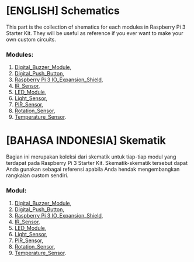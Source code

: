 # [ENGLISH] Schematics
This part is the collection of shematics for each modules in Raspberry Pi 3 Starter Kit. They will be useful as reference if you ever want to make your own custom circuits.

### Modules:
1. [Digital_Buzzer_Module](/Schematics/Digital%20Buzzer%20Module.pdf),
2. [Digital_Push_Button](/Schematics/Digital%20Push%20Button.pdf),
3. [Raspberry Pi 3 IO_Expansion_Shield](/Schematics/Raspberry%20PI%203%20IO%20Expansion%20Shield.pdf),
4. [IR_Sensor](/Schematics/IR%20Sensor.pdf),
5. [LED_Module](/Schematics/LED%20Module.pdf),
6. [Light_Sensor](/Schematics/Light%20Sensor.pdf),
7. [PIR_Sensor](/Schematics/PIR%20Sensor.pdf),
8. [Rotation_Sensor](/Schematics/Rotation%20Sensor.pdf),
9. [Temperature_Sensor](/Schematics/Temperature%20Sensor.pdf).

# [BAHASA INDONESIA] Skematik
Bagian ini merupakan koleksi dari skematik untuk tiap-tiap modul yang terdapat pada Raspberry Pi 3 Starter Kit. Skematik-skematik tersebut dapat Anda gunakan sebagai referensi apabila Anda hendak mengembangkan rangkaian custom sendiri.

### Modul:
1. [Digital_Buzzer_Module](/Schematics/Digital%20Buzzer%20Module.pdf),
2. [Digital_Push_Button](/Schematics/Digital%20Push%20Button.pdf),
3. [Raspberry Pi 3 IO_Expansion_Shield](/Schematics/Raspberry%20PI%203%20IO%20Expansion%20Shield.pdf),
4. [IR_Sensor](/Schematics/IR%20Sensor.pdf),
5. [LED_Module](/Schematics/LED%20Module.pdf),
6. [Light_Sensor](/Schematics/Light%20Sensor.pdf),
7. [PIR_Sensor](/Schematics/PIR%20Sensor.pdf),
8. [Rotation_Sensor](/Schematics/Rotation%20Sensor.pdf),
9. [Temperature_Sensor](/Schematics/Temperature%20Sensor.pdf).

